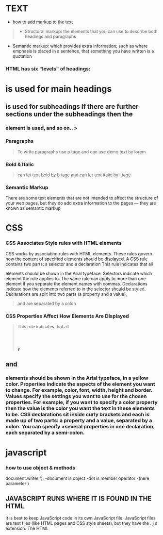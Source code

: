 # TEXT
* how to add markup to the text
> - Structural markup: the elements that you can use to 
    describe both headings and paragraphs
  - Semantic markup: which provides extra information; such 
    as where emphasis is placed in a sentence, that something 
    you have written is a quotation  
>
### HTML has six "levels" of headings:
<h1> is used for main headings
<h2> is used for subheadings
If there are further sections 
under the subheadings then the 
<h3> element is used, and so 
on..
>

### Paragraphs
> To write paragraphs use p tage and can use demo text by lorem

>
### Bold & Italic
 > can let text bold by b tage and can let text italic by i tage 

 ### Semantic Markup
>
There are some text elements that are not intended to affect the 
structure of your web pages, but they do add extra information to the 
pages — they are known as semantic markup
>


# CSS

### CSS Associates Style rules with HTML elements
>
CSS works by associating rules with HTML elements. These rules govern 
how the content of specified elements should be displayed. A CSS rule 
contains two parts: a selector and a declaration
This rule indicates that all <p>
elements should be shown in the 
Arial typeface. 
Selectors indicate which 
element the rule applies to. 
The same rule can apply to 
more than one element if you 
separate the element names 
with commas.
Declarations indicate how 
the elements referred to in 
the selector should be styled. 
Declarations are split into two 
parts (a property and a value), 
>and are separated by a colon

### CSS Properties Affect How Elements Are Displayed

>This rule indicates that all <h1>, 
<h2> and <h3> elements 
should be shown in the Arial 
typeface, in a yellow color.
Properties indicate the aspects 
of the element you want to 
change. For example, color, font, 
width, height and border.
Values specify the settings 
you want to use for the chosen 
properties. For example, if you 
want to specify a color property 
then the value is the color you 
want the text in these elements 
to be.
CSS declarations sit inside curly brackets and each is made up of two 
parts: a property and a value, separated by a colon. You can specify 
>several properties in one declaration, each separated by a semi-colon.


# javascript

### how  to use object & methods 
document.write('');
 -document is object 
 -dot is member operator 
 -(here parameter )

 ## JAVASCRIPT RUNS WHERE IT IS FOUND IN THE HTML
  It is best to keep JavaScript code in its own JavaScript 
file. JavaScript files are text files (like HTML pages and 
CSS style sheets), but they have the . j s extension. 
The HTML <script> element is used in HTML pages 
to tell the browser to load the JavaScript file (rather like 
the <link> element can be used to load a CSS file). 
If you view the source code of the page in the browser, 
the JavaScript will not have changed the HTML, 
because the script works with the model of the web 
page that the browser has created.


### how declear varible 

- set varible type (var,let,const)
- after that we set (name for variable)

### how set value for variable 
we set value  by assign  
like 
var name="amer"
we set value by assign 
  

### SWITCH STATEMENTS 
A switch statement starts with a 
variable called the switch value. 
Each case indicates a possible 
value for this variable and the 
code that should run if the 
variable matches that value. 